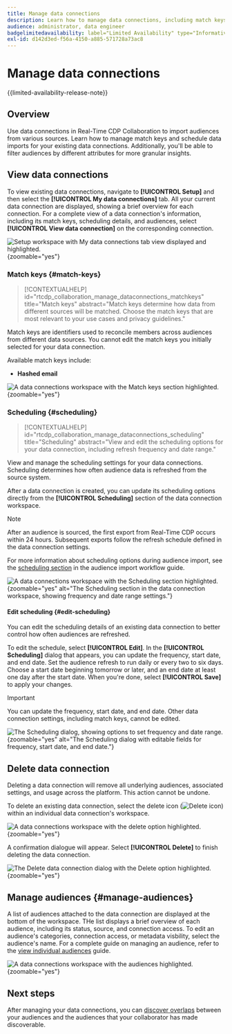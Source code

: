 ```yaml
---
title: Manage data connections
description: Learn how to manage data connections, including match keys, scheduling, use cases, and audience filtering in Real-Time CDP Collaboration
audience: administrator, data engineer
badgelimitedavailability: label="Limited Availability" type="Informative" url="https://helpx.adobe.com/legal/product-descriptions/real-time-customer-data-platform-collaboration.html newtab=true"
exl-id: d142d3ed-f56a-4150-a885-571728a73ac8
---
```

# Manage data connections

{{limited-availability-release-note}}

## Overview

Use data connections in Real-Time CDP Collaboration to import audiences from various sources. Learn how to manage match keys and schedule data imports for your existing data connections. Additionally, you'll be able to filter audiences by different attributes for more granular insights.

## View data connections

To view existing data connections, navigate to **[!UICONTROL Setup]** and then select the **[!UICONTROL My data connections]** tab. All your current data connection are displayed, showing a brief overview for each connection. For a complete view of a data connection's information, including its match keys, scheduling details, and audiences, select **[!UICONTROL View data connection]** on the corresponding connection.

![Setup workspace with My data connections tab view displayed and highlighted.](/help/assets/setup/manage-data-connection/my-data-connections.png){zoomable="yes"}

### Match keys {#match-keys}

>[!CONTEXTUALHELP]
>id="rtcdp_collaboration_manage_dataconnections_matchkeys"
>title="Match keys"
>abstract="Match keys determine how data from different sources will be matched. Choose the match keys that are most relevant to your use cases and privacy guidelines."

Match keys are identifiers used to reconcile members across audiences from different data sources. You cannot edit the match keys you initially selected for your data connection. 

Available match keys include:

- **Hashed email**

![A data connections workspace with the Match keys section highlighted.](/help/assets/setup/manage-data-connection/view-data-connection-match-keys.png){zoomable="yes"}

### Scheduling {#scheduling}

>[!CONTEXTUALHELP]
>id="rtcdp_collaboration_manage_dataconnections_scheduling"
>title="Scheduling"
>abstract="View and edit the scheduling options for your data connection, including refresh frequency and date range."

View and manage the scheduling settings for your data connections. Scheduling determines how often audience data is refreshed from the source system.

After a data connection is created, you can update its scheduling options directly from the **[!UICONTROL Scheduling]** section of the data connection workspace.

>[!NOTE]
>
>After an audience is sourced, the first export from Real-Time CDP occurs within 24 hours. Subsequent exports follow the refresh schedule defined in the data connection settings.

For more information about scheduling options during audience import, see the [scheduling section](/help/guide/setup/onboard-audiences.md#schedule) in the audience import workflow guide.

![A data connections workspace with the Scheduling section highlighted.](/help/assets/setup/manage-data-connection/view-data-connection-scheduling.png){zoomable="yes" alt="The Scheduling section in the data connection workspace, showing frequency and date range settings."}

#### Edit scheduling {#edit-scheduling}

You can edit the scheduling details of an existing data connection to better control how often audiences are refreshed.

To edit the schedule, select  **[!UICONTROL Edit]**. In the **[!UICONTROL Scheduling]** dialog that appears, you can update the frequency, start date, and end date. Set the audience refresh to run daily or every two to six days. Choose a start date beginning tomorrow or later, and an end date at least one day after the start date. When you're done, select **[!UICONTROL Save]** to apply your changes.

>[!IMPORTANT]
>
>You can update the frequency, start date, and end date. Other data connection settings, including match keys, cannot be edited.

![The Scheduling dialog, showing options to set frequency and date range.](/help/assets/setup/manage-data-connection/PLACEHOLDER.png){zoomable="yes" alt="The Scheduling dialog with editable fields for frequency, start date, and end date."}

<!-- I am chasing the relevant feature flag to get a screenshot for this. -->

## Delete data connection

Deleting a data connection will remove all underlying audiences, associated settings, and usage across the platform. This action cannot be undone.

To delete an existing data connection, select the delete icon (![Delete icon](/help/assets/common/delete.svg)) within an individual data connection's workspace.

![A data connections workspace with the delete option highlighted.](/help/assets/setup/manage-data-connection/delete-data-connection.png){zoomable="yes"}

A confirmation dialogue will appear. Select **[!UICONTROL Delete]** to finish deleting the data connection.

![The Delete data connection dialog with the Delete option highlighted.](/help/assets/setup/manage-data-connection/delete-data-connection-confirm.png){zoomable="yes"}

## Manage audiences {#manage-audiences}

A list of audiences attached to the data connection are displayed at the bottom of the workspace. THe list displays a brief overview of each audience, including its status, source, and connection access. To edit an audience's categories, connection access, or metadata visbility, select the audience's name. For a complete guide on managing an audience, refer to the [view individual audiences](./onboard-audiences.md#view-individual-audiences) guide.

![A data connections workspace with the audiences highlighted.](/help/assets/setup/manage-data-connection/view-data-connection-manage-audiences.png){zoomable="yes"}

## Next steps

After managing your data connections, you can [discover overlaps](/help/guide/collaborate/discover.md) between your audiences and the audiences that your collaborator has made discoverable.
